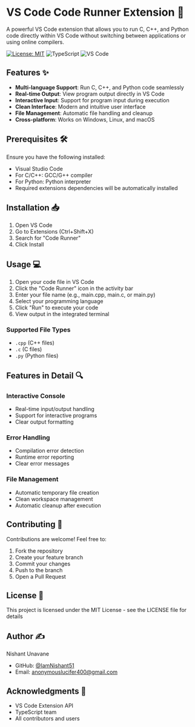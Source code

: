 # VS Code Code Runner Extension 🚀

A powerful VS Code extension that allows you to run C, C++, and Python code directly within VS Code without switching between applications or using online compilers.

[![License: MIT](https://img.shields.io/badge/License-MIT-yellow.svg)](https://opensource.org/licenses/MIT)
![TypeScript](https://img.shields.io/badge/TypeScript-007ACC?style=flat&logo=typescript&logoColor=white)
![VS Code](https://img.shields.io/badge/Visual_Studio_Code-0078D4?style=flat&logo=visual-studio-code&logoColor=white)

## Features ✨

- **Multi-language Support**: Run C, C++, and Python code seamlessly
- **Real-time Output**: View program output directly in VS Code
- **Interactive Input**: Support for program input during execution
- **Clean Interface**: Modern and intuitive user interface
- **File Management**: Automatic file handling and cleanup
- **Cross-platform**: Works on Windows, Linux, and macOS

## Prerequisites 🛠️

Ensure you have the following installed:
- Visual Studio Code
- For C/C++: GCC/G++ compiler
- For Python: Python interpreter
- Required extensions dependencies will be automatically installed

## Installation 📥

1. Open VS Code
2. Go to Extensions (Ctrl+Shift+X)
3. Search for "Code Runner"
4. Click Install

## Usage 💻

1. Open your code file in VS Code
2. Click the "Code Runner" icon in the activity bar
3. Enter your file name (e.g., main.cpp, main.c, or main.py)
4. Select your programming language
5. Click "Run" to execute your code
6. View output in the integrated terminal

### Supported File Types
- `.cpp` (C++ files)
- `.c` (C files)
- `.py` (Python files)

## Features in Detail 🔍

### Interactive Console
- Real-time input/output handling
- Support for interactive programs
- Clear output formatting

### Error Handling
- Compilation error detection
- Runtime error reporting
- Clear error messages

### File Management
- Automatic temporary file creation
- Clean workspace management
- Automatic cleanup after execution

## Contributing 🤝

Contributions are welcome! Feel free to:
1. Fork the repository
2. Create your feature branch
3. Commit your changes
4. Push to the branch
5. Open a Pull Request

## License 📄

This project is licensed under the MIT License - see the LICENSE file for details

## Author ✍️

Nishant Unavane
- GitHub: [@IamNishant51](https://github.com/IamNishant51)
- Email: anonymouslucifer400@gmail.com

## Acknowledgments 🙏

- VS Code Extension API
- TypeScript team
- All contributors and users